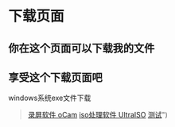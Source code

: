 # 下载页面
## 你在这个页面可以下载我的文件
## 享受这个下载页面吧
windows系统exe文件下载
>[录屏软件 oCam](/download/files/oCam.exe)
>[iso处理软件 UltraISO](/download/files/UltraISO)
>[测试](":)")
